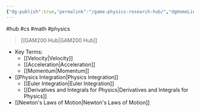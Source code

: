 ```yaml
---
{"dg-publish":true,"permalink":"/game-physics-research-hub/","dgHomeLink":true,"dgPassFrontmatter":false}
---
```


#hub #cs #math #physics

> [[GAM200 Hub|GAM200 Hub]]

- Key Terms:
	- [[Velocity|Velocity]]
	- [[Acceleration|Acceleration]]
	- [[Momentum|Momentum]]
- [[Physics Integration|Physics Integration]]
	- [[Euler Integration|Euler Integration]]
	- [[Derivatives and Integrals for Physics|Derivatives and Integrals for Physics]]
- [[Newton's Laws of Motion|Newton's Laws of Motion]]